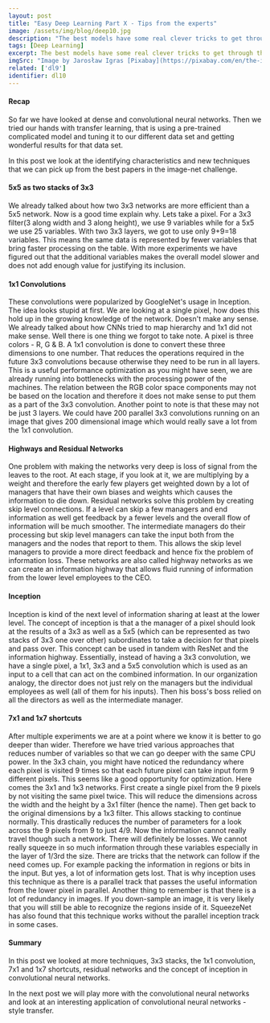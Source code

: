 ```yaml
---
layout: post
title: "Easy Deep Learning Part X - Tips from the experts"
image: /assets/img/blog/deep10.jpg
description: "The best models have some real clever tricks to get through the last mile. They are worth learning."
tags: [Deep Learning]
excerpt: The best models have some real clever tricks to get through the last mile. They are worth learning.
imgSrc: "Image by Jarosław Igras [Pixabay](https://pixabay.com/en/the-intersection-way-investment-2683894/)"
related: ['dl9']
identifier: dl10
---
```


#### Recap
So far we have looked at dense and convolutional neural networks. Then we tried our hands with transfer learning, that is using a pre-trained complicated model and tuning it to our different data set and getting wonderful results for that data set.

In this post we look at the identifying characteristics and new techniques that we can pick up from the best papers in the image-net challenge.

#### 5x5 as two stacks of 3x3
We already talked about how two 3x3 networks are more efficient than a 5x5 network. Now is a good time explain why. Lets take a pixel. For a 3x3 filter(3 along width and 3 along height), we use 9 variables while for a 5x5 we use 25 variables. With two 3x3 layers, we got to use only 9+9=18 variables. This means the same data is represented by fewer variables that bring faster processing on the table. With more experiments we have figured out that the additional variables makes the overall model slower and does not add enough value for justifying its inclusion.

#### 1x1 Convolutions
These convolutions were popularized by GoogleNet's usage in Inception. The idea looks stupid at first. We are looking at a single pixel, how does this hold up in the growing knowledge of the network. Doesn't make any sense. We already talked about how CNNs tried to map hierarchy and 1x1 did not make sense. Well there is one thing we forgot to take note. A pixel is three colors - R, G & B. A 1x1 convolution is done to convert these three dimensions to one number. That reduces the operations required in the future 3x3 convolutions because otherwise they need to be run in all layers. This is  a useful performance optimization as you might have seen, we are already running into bottlenecks with the processing power of the machines. The relation between the RGB color space components may not be based on the location and therefore it does not make sense to put them as a part of the 3x3 convolution.
Another point to note is that these may not be just 3 layers. We could have 200 parallel 3x3 convolutions running on an image that gives 200 dimensional image which would really save a lot from the 1x1 convolution.

#### Highways and Residual Networks
One problem with making the networks very deep is loss of signal from the leaves to the root. At each stage, if you look at it, we are multiplying by a weight and therefore the early few players get weighted down by a lot of managers that have their own biases and weights which causes the information to die down. Residual networks solve this problem by creating skip level connections. If a level can skip a few managers and end information as well get feedback by a fewer levels and the overall flow of information will be much smoother. The intermediate managers do their processing but skip level managers can take the input both from the managers and the nodes that report to them. This allows the skip level managers to provide a more direct feedback and hence fix the problem of information loss. These networks are also called highway networks as we can create an information highway that allows fluid running of information from the lower level employees to the CEO.

#### Inception
Inception is kind of the next level of information sharing at least at the lower level. The concept of inception is that a the manager of a pixel should look at the results of a 3x3 as well as a 5x5 (which can be represented as two stacks of 3x3 one over other) subordinates to take a decision for that pixels and pass over. This concept can be used in tandem with ResNet and the information highway. Essentially, instead of having a 3x3 convolution, we have a single pixel, a 1x1, 3x3 and a 5x5 convolution which is used as an input to a cell that can act on the combined information. In our organization analogy, the director does not just rely on the managers but the individual employees as well (all of them for his inputs). Then his boss's boss relied on all the directors as well as the intermediate manager.

#### 7x1 and 1x7 shortcuts
After multiple experiments we are at a point where we know it is better to go deeper than wider. Therefore we have tried various approaches that reduces number of variables so that we can go deeper with the same CPU power. In the 3x3 chain, you might have noticed the redundancy where each pixel is visited 9 times so that each future pixel can take input form 9 different pixels. This seems like a good opportunity for optimization. Here comes the 3x1 and 1x3 networks. First create a single pixel from the 9 pixels by not visiting the same pixel twice. This will reduce the dimensions across the width and the height by a 3x1 filter (hence the name). Then get back to the original dimensions by a 1x3 filter. This allows stacking to continue normally. This drastically reduces the number of parameters for a look across the 9 pixels from 9 to just 4/9. Now the information cannot really travel though such a network. There will definitely be losses. We cannot really squeeze in so much information through these variables especially in the layer of 1/3rd the size. There are tricks that the network can follow if the need comes up. For example packing the information in regions or bits in the input. But yes, a lot of information gets lost. That is why inception uses this technique as there is a parallel track that passes the useful information from the lower pixel in parallel. Another thing to remember is that there is a lot of redundancy in images. If you down-sample an image, it is very likely that you will still be able to recognize the regions inside of it. SqueezeNet has also found that this technique works without the parallel inception track in some cases.

#### Summary
In this post we looked at more techniques, 3x3 stacks, the 1x1 convolution, 7x1 and 1x7 shortcuts, residual networks and the concept of inception in convolutional neural networks.

In the next post we will play more with the convolutional neural networks and look at an interesting application of convolutional neural networks - style transfer.
